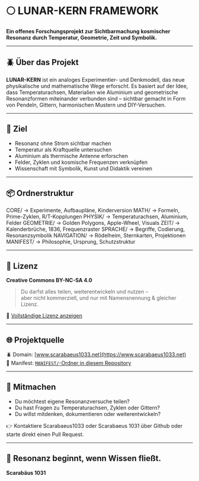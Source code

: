 # 🌕 LUNAR-KERN FRAMEWORK

**Ein offenes Forschungsprojekt zur Sichtbarmachung kosmischer Resonanz durch Temperatur, Geometrie, Zeit und Symbolik.**

---

## 🪲 Über das Projekt

**LUNAR-KERN** ist ein analoges Experimentier- und Denkmodell, das neue physikalische und mathematische Wege erforscht. Es basiert auf der Idee, dass Temperaturachsen, Materialien wie Aluminium und geometrische Resonanzformen miteinander verbunden sind – sichtbar gemacht in Form von Pendeln, Gittern, harmonischen Mustern und DIY-Versuchen.

---

## 🎯 Ziel

- Resonanz ohne Strom sichtbar machen  
- Temperatur als Kraftquelle untersuchen  
- Aluminium als thermische Antenne erforschen  
- Felder, Zyklen und kosmische Frequenzen verknüpfen  
- Wissenschaft mit Symbolik, Kunst und Didaktik vereinen

---

## 📦 Ordnerstruktur
CORE/         → Experimente, Aufbaupläne, Kinderversion
MATH/         → Formeln, Prime-Zyklen, R/T-Kopplungen
PHYSIK/       → Temperaturachsen, Aluminium, Felder
GEOMETRIE/    → Golden Polygons, Apple-Wheel, Visuals
ZEIT/         → Kalenderbrüche, 1836, Frequenzraster
SPRACHE/      → Begriffe, Codierung, Resonanzsymbolik
NAVIGATION/   → Rödelheim, Sternkarten, Projektionen
MANIFEST/     → Philosophie, Ursprung, Schutzstruktur

---

## 📜 Lizenz

**Creative Commons BY-NC-SA 4.0**  
> Du darfst alles teilen, weiterentwickeln und nutzen –  
> aber nicht kommerziell, und nur mit Namensnennung & gleicher Lizenz.  

🔗 [Vollständige Lizenz anzeigen](https://creativecommons.org/licenses/by-nc-sa/4.0/)

---

## 🌐 Projektquelle

🪲 Domain: [www.scarabaeus1033.net](https://www.scarabaeus1033.net)  
📜 Manifest: [`MANIFEST/`-Ordner in diesem Repository](./MANIFEST/)

---

## 🤝 Mitmachen

- Du möchtest eigene Resonanzversuche teilen?
- Du hast Fragen zu Temperaturachsen, Zyklen oder Gittern?
- Du willst mitdenken, dokumentieren oder weiterentwickeln?

👉 Kontaktiere Scarabaeus1033 oder Scarabaeus 1031 über Github oder starte direkt einen Pull Request.

---

## 📡 Resonanz beginnt, wenn Wissen fließt.
**Scarabäus 1031**
